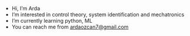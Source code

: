 - Hi, I’m Arda
- I’m interested in control theory, system identification and mechatronics
- I’m currently learning python, ML
- You can reach me from ardaozcan7@gmail.com

<!---
ardaozcan2/ardaozcan2 is a ✨ special ✨ repository because its `README.md` (this file) appears on your GitHub profile.
You can click the Preview link to take a look at your changes.
--->
